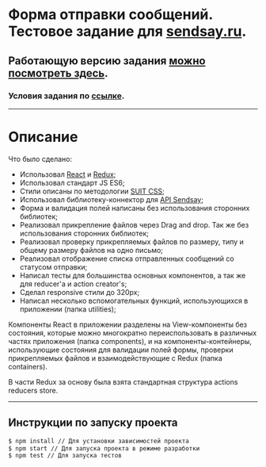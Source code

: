 # Форма отправки сообщений. Тестовое задание для [sendsay.ru](https://sendsay.ru/).
## Работающую версию задания [можно посмотреть здесь](https://aerokir.github.io/sendsay-test-app/).

### Условия задания по [ссылке](https://www.notion.so/Frontend-4263b61293224088b7c3f929b761f9e3).
***
# Описание
Что было сделано:
- Использовал [React](https://reactjs.org/) и [Redux](https://redux.js.org/);
- Использовал стандарт JS ES6;
- Стили описаны по методологии [SUIT CSS](https://suitcss.github.io/);
- Использовал библиотеку-коннектор для [API Sendsay](https://github.com/sendsay-ru/sendsay-api-js);
- Форма и валидация полей написаны без использования сторонних библиотек;
- Реализовал прикрепление файлов через Drag and drop. Так же без использования сторонних библиотек;
- Реализовал проверку прикрепляемых файлов по размеру, типу и общему размеру файлов на одно письмо;
- Реализовал отображение списка отправленных сообщений со статусом отправки;
- Написал тесты для большинства основных компонентов, а так же для reducer'a и action creator's;
- Сделал responsive стили до 320px;
- Написал несколько вспомогательных функций, использующихся в приложении (папка utilities);

Компоненты React в приложении разделены на View-компоненты без состояния, которые можно многократно переиспользовать в различных частях приложения (папка components), и на компоненты-контейнеры, использующие состояния для валидации полей формы, проверки прикрепляемых файлов и взаимодействующие с Redux (папка containers).

В части Redux за основу была взята стандартная структура actions reducers store.
***
## Инструкции по запуску проекта
```sh
$ npm install // Для установки зависимостей проекта
$ npm start // Для запуска проекта в режиме разработки
$ npm test // Для запуска тестов
```